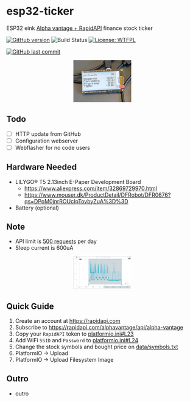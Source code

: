 # esp32-ticker

ESP32 eink [Alpha vantage + RapidAPI](https://rapidapi.com/alphavantage/api/alpha-vantage) finance stock ticker

[![GitHub version](https://img.shields.io/github/v/release/ldab/esp32-ticker?include_prereleases)](https://github.com/ldab/esp32-ticker/releases/latest)
![Build Status](https://github.com/ldab/esp32-ticker/actions/workflows/workflow.yml/badge.svg)
[![License: WTFPL](http://www.wtfpl.net/wp-content/uploads/2012/12/wtfpl-badge-2.png)](https://github.com/ldab/esp32-ticker/blob/master/LICENSE)

[![GitHub last commit](https://img.shields.io/github/last-commit/ldab/esp32-ticker.svg?style=social)](https://github.com/ldab/esp32-ticker)

<p align="center">
  <img src="docs/ticker.png" width="30%">
</p>

## Todo

- [ ] HTTP update from GitHub
- [ ] Configuration webserver
- [ ] Webflasher for no code users

## Hardware Needed

- LILYGO® T5 2.13inch E-Paper Development Board
  - https://www.aliexpress.com/item/32869729970.html
  - https://www.mouser.dk/ProductDetail/DFRobot/DFR0676?qs=DPoM0jnrROUcIpTovbyZuA%3D%3D
- Battery (optional)

## Note

- API limit is [500 requests](https://rapidapi.com/alphavantage/api/alpha-vantage) per day
- Sleep current is 600uA

<p align="center">
  <img src="docs/ppk.png" width="30%">
</p>


## Quick Guide

1. Create an account at https://rapidapi.com
2. Subscribe to https://rapidapi.com/alphavantage/api/alpha-vantage
3. Copy your `RapidAPI` token to [platformio.ini#L23](https://github.com/ldab/esp32-ticker/blob/main/platformio.ini#L23)
4. Add WiFi `SSID` and `Password` to [platformio.ini#L24](https://github.com/ldab/esp32-ticker/blob/main/platformio.ini#L24)
5. Change the stock symbols and bought price on [data/symbols.txt](https://github.com/ldab/esp32-ticker/blob/main/data/symbols.txt)
6. PlatformIO -> Upload
7. PlatformIO -> Upload Filesystem Image

## Outro

- outro
